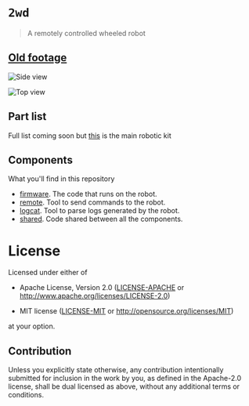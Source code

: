 # `2wd`

> A remotely controlled wheeled robot

## [Old footage](https://mobile.twitter.com/japaricious/status/843971417083432961)

![Side view](https://i.imgur.com/6tfG6y8.jpg)

![Top view](https://i.imgur.com/lBd229X.jpg)

## Part list

Full list coming soon but [this] is the main robotic kit

[this]: https://www.aliexpress.com/item/-/32554236304.html

## Components

What you'll find in this repository

- [firmware](/firmware). The code that runs on the robot.
- [remote](/remote). Tool to send commands to the robot.
- [logcat](/logcat). Tool to parse logs generated by the robot.
- [shared](/shared). Code shared between all the components.

# License

Licensed under either of

- Apache License, Version 2.0 ([LICENSE-APACHE](LICENSE-APACHE) or
  http://www.apache.org/licenses/LICENSE-2.0)

- MIT license ([LICENSE-MIT](LICENSE-MIT) or http://opensource.org/licenses/MIT)

at your option.

## Contribution

Unless you explicitly state otherwise, any contribution intentionally submitted
for inclusion in the work by you, as defined in the Apache-2.0 license, shall be
dual licensed as above, without any additional terms or conditions.
